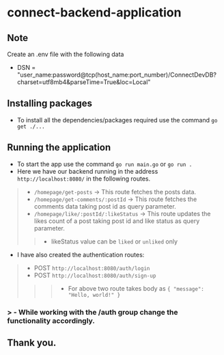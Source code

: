 # connect-backend-application

## Note
Create an .env file with the following data
- DSN = "user_name:password@tcp(host_name:port_number)/ConnectDevDB?charset=utf8mb4&parseTime=True&loc=Local"

## Installing packages
- To install all the dependencies/packages required use the command `go get ./...`

## Running the application
- To start the app use the command `go run main.go` or `go run .`
- Here we have our backend running in the address `http://localhost:8080/` in the following routes.
> - `/homepage/get-posts` -> This route fetches the posts data.
> - `/homepage/get-comments/:postId` -> This route fetches the comments data taking post id as query parameter.
> - `/homepage/like/:postId/:likeStatus` -> This route updates the likes count of a post taking post id and like status as query parameter.
>>- likeStatus value can be `liked` or `unliked` only

- I have also created the authentication routes:
> - POST `http://localhost:8080/auth/login` 
> - POST `http://localhost:8080/auth/sign-up`
>>> - For above two route takes body as `{
    "message": "Hello, world!"
}`
### > - While working with the /auth group change the functionality accordingly.

##
## Thank you.